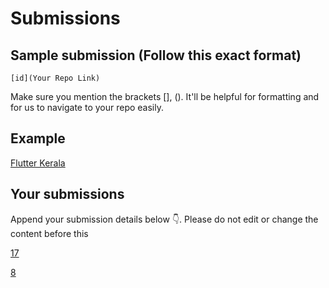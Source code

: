 # Submissions

## Sample submission (Follow this exact format)

    [id](Your Repo Link)

Make sure you mention the brackets [], (). It'll be helpful for formatting and for us to navigate to your repo easily.

## Example

[Flutter Kerala](https://github.com/FlutterKerala/)

## Your submissions

Append your submission details below 👇. Please do not edit or change the content before this 

[17](https://github.com/MayurPoptani/quizzy_app.git)

[8](https://github.com/ajmaln/flutter-quiz)

